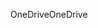 <span data-ttu-id="b3f03-101">OneDrive</span><span class="sxs-lookup"><span data-stu-id="b3f03-101">OneDrive</span></span>
